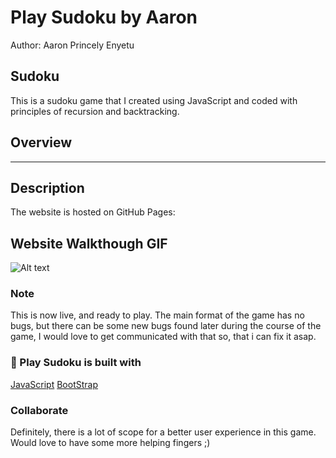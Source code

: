 # Play Sudoku by Aaron
Author: Aaron Princely Enyetu

## Sudoku
This is a sudoku game that I created using JavaScript and coded with principles of recursion and backtracking.


## Overview
___

## Description
The website is hosted on GitHub Pages: 

## Website Walkthough GIF
![Alt text](https://github.com/priyansh74/Sudoku.github.io/blob/main/PlaySudokubyPriyansh.gif.gif)

### Note
This is now live, and ready to play. The main format of the game has no bugs, but there can be some new bugs found later during the course of the game, I would love to get communicated with that so, that i can fix it asap.

### 🔨 Play Sudoku is built with
[JavaScript](https://www.javascript.com/)
[BootStrap](https://getbootstrap.com/)


### Collaborate
Definitely, there is a lot of scope for a better user experience in this game. Would love to have some more helping fingers ;)


